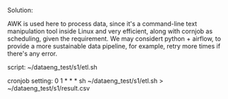 Solution:

AWK is used here to process data, since it's a command-line text manipulation tool inside Linux and very efficient, along with cornjob as scheduling, given the requirement. We may considert python + airflow, to provide a more sustainable data pipeline, for example, retry more times if there's any error.

script:
~/dataeng_test/s1/etl.sh

cronjob setting:
0 1 * * * sh ~/dataeng_test/s1/etl.sh > ~/dataeng_test/s1/result.csv